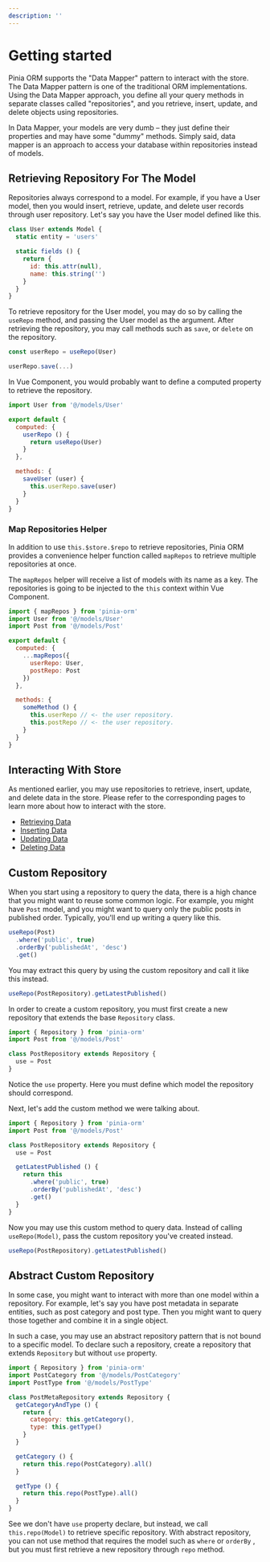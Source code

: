 ```yaml
---
description: ''
---
```


# Getting started

Pinia ORM supports the "Data Mapper" pattern to interact with the store. The Data Mapper pattern is one of the traditional ORM implementations. Using the Data Mapper approach, you define all your query methods in separate classes called "repositories", and you retrieve, insert, update, and delete objects using repositories.

In Data Mapper, your models are very dumb – they just define their properties and may have some "dummy" methods. Simply said, data mapper is an approach to access your database within repositories instead of models.

## Retrieving Repository For The Model

Repositories always correspond to a model. For example, if you have a User model, then you would insert, retrieve, update, and delete user records through user repository. Let's say you have the User model defined like this.

```js
class User extends Model {
  static entity = 'users'

  static fields () {
    return {
      id: this.attr(null),
      name: this.string('')
    }
  }
}
```

To retrieve repository for the User model, you may do so by calling the `useRepo` method, and passing the User model as the argument. After retrieving the repository, you may call methods such as `save`, or `delete` on the repository.

```js
const userRepo = useRepo(User)

userRepo.save(...)
```

In Vue Component, you would probably want to define a computed property to retrieve the repository.

```js
import User from '@/models/User'

export default {
  computed: {
    userRepo () {
      return useRepo(User)
    }
  },

  methods: {
    saveUser (user) {
      this.userRepo.save(user)
    }
  }
}
```

### Map Repositories Helper

In addition to use `this.$store.$repo` to retrieve repositories, Pinia ORM provides a convenience helper function called `mapRepos` to retrieve multiple repositories at once.

The `mapRepos` helper will receive a list of models with its name as a key. The repositories is going to be injected to the `this` context within Vue Component.

```js
import { mapRepos } from 'pinia-orm'
import User from '@/models/User'
import Post from '@/models/Post'

export default {
  computed: {
    ...mapRepos({
      userRepo: User,
      postRepo: Post
    })
  },

  methods: {
    someMethod () {
      this.userRepo // <- the user repository.
      this.postRepo // <- the user repository.
    }
  }
}
```

## Interacting With Store

As mentioned earlier, you may use repositories to retrieve, insert, update, and delete data in the store. Please refer to the corresponding pages to learn more about how to interact with the store.

- [Retrieving Data](./retrieving-data.md)
- [Inserting Data](./inserting-data.md)
- [Updating Data](./updating-data.md)
- [Deleting Data](./deleting-data.md)

## Custom Repository

When you start using a repository to query the data, there is a high chance that you might want to reuse some common logic. For example, you might have `Post` model, and you might want to query only the public posts in published order. Typically, you'll end up writing a query like this.

```js
useRepo(Post)
  .where('public', true)
  .orderBy('publishedAt', 'desc')
  .get()
```

You may extract this query by using the custom repository and call it like this instead.

```js
useRepo(PostRepository).getLatestPublished()
```

In order to create a custom repository, you must first create a new repository that extends the base `Repository` class.

```js
import { Repository } from 'pinia-orm'
import Post from '@/models/Post'

class PostRepository extends Repository {
  use = Post
}
```

Notice the `use` property. Here you must define which model the repository should correspond.

Next, let's add the custom method we were talking about.

```js
import { Repository } from 'pinia-orm'
import Post from '@/models/Post'

class PostRepository extends Repository {
  use = Post

  getLatestPublished () {
    return this
      .where('public', true)
      .orderBy('publishedAt', 'desc')
      .get()
  }
}
```

Now you may use this custom method to query data. Instead of calling `useRepo(Model)`, pass the custom repository you've created instead.

```js
useRepo(PostRepository).getLatestPublished()
```

## Abstract Custom Repository

In some case, you might want to interact with more than one model within a repository. For example, let's say you have post metadata in separate entities, such as post category and post type. Then you might want to query those together and combine it in a single object.

In such a case, you may use an abstract repository pattern that is not bound to a specific model. To declare such a repository, create a repository that extends `Repository` but without `use` property.

```js
import { Repository } from 'pinia-orm'
import PostCategory from '@/models/PostCategory'
import PostType from '@/models/PostType'

class PostMetaRepository extends Repository {
  getCategoryAndType () {
    return {
      category: this.getCategory(),
      type: this.getType()
    }
  }

  getCategory () {
    return this.repo(PostCategory).all()
  }

  getType () {
    return this.repo(PostType).all()
  }
}
```

See we don't have `use` property declare, but instead, we call `this.repo(Model)` to retrieve specific repository. With abstract repository, you can not use method that requires the model such as `where` or `orderBy` , but you must first retrieve a new repository through `repo` method.
